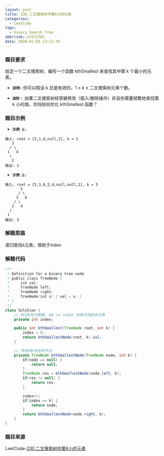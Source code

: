 ```yaml
---
layout: post
title: 230.二叉搜索树中第K小的元素
categories:
  - LeetCode
tags:
  - binary Search Tree
abbrlink: e7a72fb5
date: 2020-01-03 13:11:29
---
```


### 题目要求
给定一个二叉搜索树，编写一个函数 kthSmallest 来查找其中第 k 个最小的元素。

<!-- more -->

- **`说明:`**
你可以假设 k 总是有效的，1 ≤ k ≤ 二叉搜索树元素个数。


- **`进阶：`**
如果二叉搜索树经常被修改（插入/删除操作）并且你需要频繁地查找第 k 小的值，你将如何优化 kthSmallest 函数？

### 题目示例
- **`示例 1:`**
```
输入: root = [3,1,4,null,2], k = 1
   3
  / \
 1   4
  \
   2
输出: 1
```

- **`示例 2:`**
```
输入: root = [5,3,6,2,4,null,null,1], k = 3
       5
      / \
     3   6
    / \
   2   4
  /
 1
输出: 3
```


### 解题思路
递归查找k元素，借助于index

### 解题代码
```java
/**
 * Definition for a binary tree node.
 * public class TreeNode {
 *     int val;
 *     TreeNode left;
 *     TreeNode right;
 *     TreeNode(int x) { val = x; }
 * }
 */
class Solution {
    // 标记k的计数器，当k == index 则表示找到该元素
    private int index;

    public int kthSmallest(TreeNode root, int k) {
        index = 0;
        return kthSmallestNode(root, k).val;
    }

    // 寻找到k对应的节点
    private TreeNode kthSmallestNode(TreeNode node, int k) {
        if(node == null) {
            return null;
        }
        TreeNode res = kthSmallestNode(node.left, k);
        if(res != null) {
            return res;
        } 

        index++;
        if(index == k) {
            return node;
        }
        return kthSmallestNode(node.right, k);
    } 
}
```

### 题目来源
LeetCode-[230.二叉搜索树中第K小的元素](https://leetcode-cn.com/problems/kth-smallest-element-in-a-bst/)

